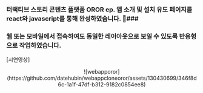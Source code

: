 ### 터랙티브 스토리 콘텐츠 플랫폼 OROR ep. 앱 소개 및 설치 유도 페이지를 react와 javascript를 통해 완성하였습니다. 🎈###

### 웹 또는 모바일에서 접속하여도 동일한 레이아웃으로 보일 수 있도록 반응형으로 작업하였습니다. ###

[시연영상] 
<p align="center">
![webapporor](https://github.com/datehubin/webappcloneoror/assets/130430699/346f8d6c-1a1f-47df-b312-9182c0854ee8)


